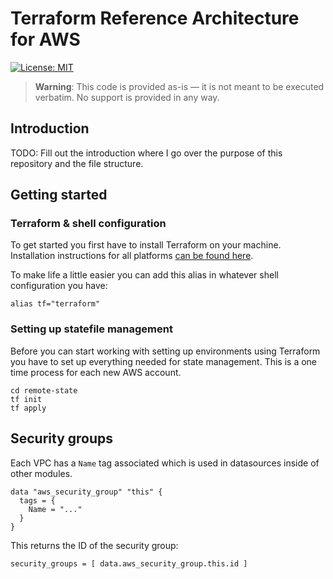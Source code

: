 # Terraform Reference Architecture for AWS

[![License: MIT](https://img.shields.io/badge/License-MIT-yellow.svg)](https://opensource.org/licenses/MIT)

> **Warning**:
> This code is provided as-is — it is not meant to be executed verbatim. No support is provided in any way.

## Introduction

TODO: Fill out the introduction where I go over the purpose of this repository and the file structure.

## Getting started

### Terraform & shell configuration

To get started you first have to install Terraform on your machine. Installation instructions for all platforms [can be found here](https://developer.hashicorp.com/terraform/tutorials/aws-get-started/install-cli).

To make life a little easier you can add this alias in whatever shell configuration you have:

```
alias tf="terraform"
```

### Setting up statefile management

Before you can start working with setting up environments using Terraform you have to set up everything needed for state management. This is a one time process for each new AWS account.

```
cd remote-state
tf init
tf apply
```

## Security groups

Each VPC has a `Name` tag associated which is used in datasources inside of other modules.

```
data "aws_security_group" "this" {
  tags = {
    Name = "..."
  }
}
```

This returns the ID of the security group:

```
security_groups = [ data.aws_security_group.this.id ]
```
